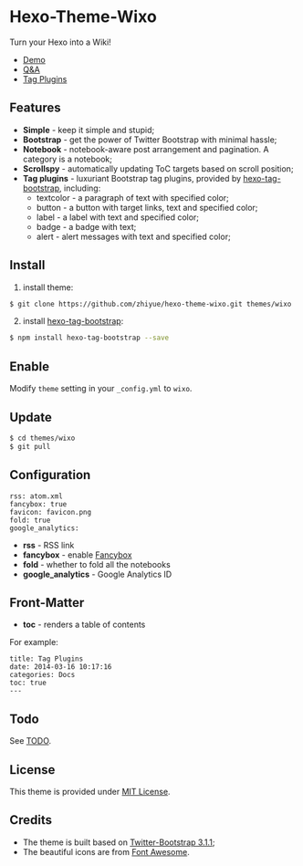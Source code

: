 Hexo-Theme-Wixo
===

Turn your Hexo into a Wiki!

* [Demo](http://wzpan.github.io/hexo-theme-wixo/)
* [Q&A](http://wzpan.github.io/hexo-theme-wixo/Docs/qna/)
* [Tag Plugins](http://wzpan.github.io/hexo-theme-wixo/Docs/tag-plugins/)

## Features ##

* **Simple** - keep it simple and stupid;
* **Bootstrap** - get the power of Twitter Bootstrap with minimal hassle;
* **Notebook** - notebook-aware post arrangement and pagination. A category is a notebook;
* **Scrollspy** - automatically updating ToC targets based on scroll position;
* **Tag plugins** - luxuriant Bootstrap tag plugins, provided by [hexo-tag-bootstrap](https://github.com/wzpan/hexo-tag-bootstrap), including:
  - textcolor - a paragraph of text with specified color;
  - button - a button with target links, text and specified color;
  - label - a label with text and specified color;
  - badge - a badge with text;
  - alert - alert messages with text and specified color;

## Install ##

1) install theme:

``` sh
$ git clone https://github.com/zhiyue/hexo-theme-wixo.git themes/wixo
```

2) install [hexo-tag-bootstrap](https://github.com/zhiyue/hexo-tag-bootstrap):

``` sh
$ npm install hexo-tag-bootstrap --save
```

## Enable ##

Modify `theme` setting in your `_config.yml` to `wixo`.

## Update ##

``` sh
$ cd themes/wixo
$ git pull
```

## Configuration ##

```
rss: atom.xml
fancybox: true
favicon: favicon.png
fold: true
google_analytics:
```

* **rss** - RSS link
* **fancybox** - enable [Fancybox](http://fancyapps.com/fancybox/)
* **fold** - whether to fold all the notebooks
* **google_analytics** - Google Analytics ID

## Front-Matter ##

* **toc** - renders a table of contents

For example:

```
title: Tag Plugins
date: 2014-03-16 10:17:16
categories: Docs
toc: true
---
```

## Todo ##

See [TODO](https://github.com/zhiyue/hexo-theme-wixo/wiki/TODO).

## License ##

This theme is provided under [MIT License](http://opensource.org/licenses/MIT).

## Credits ##

* The theme is built based on [Twitter-Bootstrap 3.1.1](getbootstrap.com/3.1.1/);
* The beautiful icons are from [Font Awesome](http://fortawesome.github.io/Font-Awesome/icons/).
